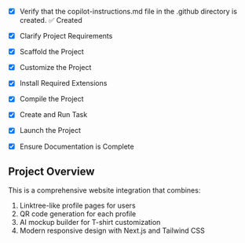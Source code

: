 <!-- Use this file to provide workspace-specific custom instructions to Copilot. For more details, visit https://code.visualstudio.com/docs/copilot/copilot-customization#_use-a-githubcopilotinstructionsmd-file -->
- [x] Verify that the copilot-instructions.md file in the .github directory is created. ✅ Created

- [x] Clarify Project Requirements
	<!-- ✅ Creating a Next.js website integration with Linktree-like profiles, QR code generation, and T-shirt mockup builder -->

- [x] Scaffold the Project
	<!-- ✅ Created Next.js with TypeScript, Tailwind CSS, App Router, and additional packages (qrcode, sharp, sqlite3) -->

- [x] Customize the Project
	<!-- ✅ Added complete profile system, API routes, auth, QR generation, and mockup builder -->

- [x] Install Required Extensions
	<!-- ✅ No extensions needed -->

- [x] Compile the Project
	<!-- ✅ Dependencies installed and project compiles with minor linting warnings -->

- [x] Create and Run Task
	<!-- ✅ Created development task for Next.js -->

- [x] Launch the Project
	<!-- ✅ Development server running on http://localhost:3002 -->

- [x] Ensure Documentation is Complete
	<!-- ✅ Comprehensive README with setup instructions created -->

## Project Overview
This is a comprehensive website integration that combines:
1. Linktree-like profile pages for users
2. QR code generation for each profile
3. AI mockup builder for T-shirt customization
4. Modern responsive design with Next.js and Tailwind CSS